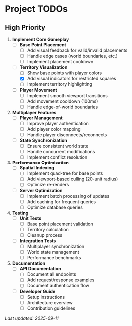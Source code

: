 # Project TODOs

## High Priority

1. **Implement Core Gameplay**
   - [ ] **Base Point Placement**
     - [ ] Add visual feedback for valid/invalid placements
     - [ ] Handle edge cases (world boundaries, etc.)
     - [ ] Implement placement cooldown
   - [ ] **Territory Visualization**
     - [ ] Show base points with player colors
     - [x] Add visual indicators for restricted squares
     - [ ] Implement territory highlighting
   - [ ] **Player Movement**
     - [ ] Implement smooth viewport transitions
     - [ ] Add movement cooldown (100ms)
     - [ ] Handle edge-of-world boundaries

2. **Multiplayer Features**
   - [ ] **Player Management**
     - [ ] Improve player authentication
     - [ ] Add player color mapping
     - [ ] Handle player disconnects/reconnects
   - [ ] **State Synchronization**
     - [ ] Ensure consistent world state
     - [ ] Handle concurrent modifications
     - [ ] Implement conflict resolution

3. **Performance Optimization**
   - [ ] **Spatial Indexing**
     - [ ] Implement quad-tree for base points
     - [ ] Add viewport-based culling (20-unit radius)
     - [ ] Optimize re-renders
   - [ ] **Server Optimization**
     - [ ] Implement batch processing of updates
     - [ ] Add caching for frequent queries
     - [ ] Optimize database queries

4. **Testing**
   - [ ] **Unit Tests**
     - [ ] Base point placement validation
     - [ ] Territory calculation
     - [ ] Cleanup process
   - [ ] **Integration Tests**
     - [ ] Multiplayer synchronization
     - [ ] World state management
     - [ ] Performance benchmarks

5. **Documentation**
   - [ ] **API Documentation**
     - [ ] Document all endpoints
     - [ ] Add request/response examples
     - [ ] Document authentication flow
   - [ ] **Developer Guide**
     - [ ] Setup instructions
     - [ ] Architecture overview
     - [ ] Contribution guidelines

*Last updated: 2025-09-11*
